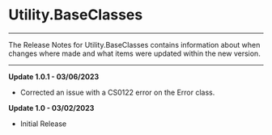 ﻿# Utility.BaseClasses
***
The Release Notes for Utility.BaseClasses contains information about when changes where made and what items were updated within the new version.

***

**Update 1.0.1 - 03/06/2023**
* Corrected an issue with a CS0122 error on the Error class.

**Update 1.0 - 03/02/2023**
* Initial Release
